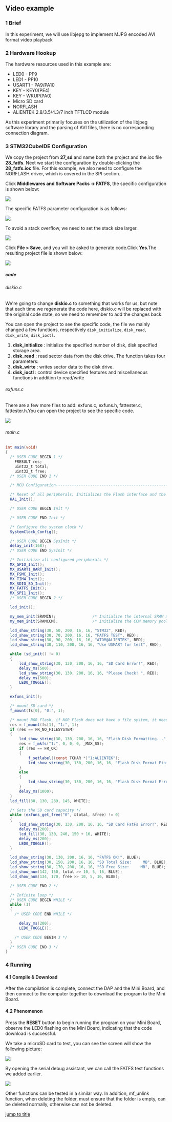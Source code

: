 ## Video example<a name="brief"></a>


### 1 Brief
In this experiment, we will use libjepg to implement MJPG encoded AVI format video playback
### 2 Hardware Hookup
The hardware resources used in this example are:
+ LED0 - PF9
+ LED1 - PF10
+ USART1 - PA9/PA10
+ KEY - KEY0(PE4)
+ KEY - WKUP(PA0)    
+ Micro SD card
+ NORFLASH
+ ALIENTEK  2.8/3.5/4.3/7 inch TFTLCD module

As this experiment primarily focuses on the utilization of the libjpeg software library and the parsing of AVI files, there is no corresponding connection diagram.

### 3 STM32CubeIDE Configuration

We copy the project from **27_sd** and name both the project and the.ioc file **28_fatfs**. Next we start the configuration by double-clicking the **28_fatfs.ioc** file. For this example, we also need to configure the NORFLASH driver, which is covered in the SPI section.

Click **Middlewares and Software Packs -> FATFS**, the specific configuration is shown below:

<img src="../../1_docs/3_figures/28_fatfs/01_config.png">

The specific FATFS parameter configuration is as follows:

<img src="../../1_docs/3_figures/28_fatfs/02_config.png">

To avoid a stack overflow, we need to set the stack size larger.

<img src="../../1_docs/3_figures/28_fatfs/03_heap.png">

Click **File > Save**, and you will be asked to generate code.Click **Yes**.The resulting project file is shown below:

<img src="../../1_docs/3_figures/28_fatfs/04_file.png">


##### code

###### diskio.c

We're going to change **diskio.c** to something that works for us, but note that each time we regenerate the code here, diskio.c will be replaced with the original code state, so we need to remember to add the changes back.

You can open the project to see the specific code, the file we mainly changed a few functions, respectively ``disk_initialize``,  ``disk_read``, ``disk_write``, ``disk_ioctl``.

1) **disk_initialize** : initialize the specified number of disk, disk specified storage area. 
2) **disk_read** : read sector data from the disk drive. The function takes four parameters:
3) **disk_wirte** : writes sector data to the disk drive.
4) **disk_ioctl** : control device specified features and miscellaneous functions in addition to read/write

###### exfuns.c
There are a few more files to add: exfuns.c, exfuns.h, fattester.c, fattester.h.You can open the project to see the specific code.

<img src="../../1_docs/3_figures/25_fatfs/05_exfuns.png">

###### main.c
```c#
int main(void)
{
  /* USER CODE BEGIN 1 */
    FRESULT res;
    uint32_t total;
    uint32_t free;
  /* USER CODE END 1 */

  /* MCU Configuration--------------------------------------------------------*/

  /* Reset of all peripherals, Initializes the Flash interface and the Systick. */
  HAL_Init();

  /* USER CODE BEGIN Init */

  /* USER CODE END Init */

  /* Configure the system clock */
  SystemClock_Config();

  /* USER CODE BEGIN SysInit */
  delay_init(168);
  /* USER CODE END SysInit */

  /* Initialize all configured peripherals */
  MX_GPIO_Init();
  MX_USART1_UART_Init();
  MX_FSMC_Init();
  MX_TIM4_Init();
  MX_SDIO_SD_Init();
  MX_FATFS_Init();
  MX_SPI1_Init();
  /* USER CODE BEGIN 2 */

  lcd_init();

  my_mem_init(SRAMIN);                /* Initialize the internal SRAM memory pool */
  my_mem_init(SRAMCCM);               /* Initialize the CCM memory pool */

  lcd_show_string(30, 50, 200, 16, 16, "STM32", RED);
  lcd_show_string(30, 70, 200, 16, 16, "FATFS TEST", RED);
  lcd_show_string(30, 90, 200, 16, 16, "ATOM@ALIENTEK", RED);
  lcd_show_string(30, 110, 200, 16, 16, "Use USMART for test", RED);

  while (sd_init() != 0)
  {
      lcd_show_string(30, 130, 200, 16, 16, "SD Card Error!", RED);
      delay_ms(500);
      lcd_show_string(30, 130, 200, 16, 16, "Please Check! ", RED);
      delay_ms(500);
      LED0_TOGGLE();
  }

  exfuns_init();

  /* mount SD card */
  f_mount(fs[0], "0:", 1);

  /* mount NOR Flash, if NOR Flash does not have a file system, it needs to be formatted */
  res = f_mount(fs[1], "1:", 1);
  if (res == FR_NO_FILESYSTEM)
  {
      lcd_show_string(30, 130, 200, 16, 16, "Flash Disk Formatting...", RED);
      res = f_mkfs("1:", 0, 0, 0, _MAX_SS);
      if (res == FR_OK)
      {
          f_setlabel((const TCHAR *)"1:ALIENTEK");
          lcd_show_string(30, 130, 200, 16, 16, "Flash Disk Format Finish", RED);
      }
      else
      {
          lcd_show_string(30, 130, 200, 16, 16, "Flash Disk Format Error ", RED);
      }
      delay_ms(1000);
  }
  lcd_fill(30, 130, 239, 145, WHITE);

  /* Gets the SD card capacity */
  while (exfuns_get_free("0", &total, &free) != 0)
  {
      lcd_show_string(30, 130, 200, 16, 16, "SD Card FatFs Error!", RED);
      delay_ms(200);
      lcd_fill(30, 130, 240, 150 + 16, WHITE);
      delay_ms(200);
      LED0_TOGGLE();
  }

  lcd_show_string(30, 130, 200, 16, 16, "FATFS OK!", BLUE);
  lcd_show_string(30, 150, 200, 16, 16, "SD Total Size:     MB", BLUE);
  lcd_show_string(30, 170, 200, 16, 16, "SD Free Size:     MB", BLUE);
  lcd_show_num(142, 150, total >> 10, 5, 16, BLUE);
  lcd_show_num(134, 170, free >> 10, 5, 16, BLUE);

  /* USER CODE END 2 */

  /* Infinite loop */
  /* USER CODE BEGIN WHILE */
  while (1)
  {
    /* USER CODE END WHILE */

      delay_ms(200);
      LED0_TOGGLE();

    /* USER CODE BEGIN 3 */
  }
  /* USER CODE END 3 */
}
```


### 4 Running
#### 4.1 Compile & Download
After the compilation is complete, connect the DAP and the Mini Board, and then connect to the computer together to download the program to the Mini Board.
#### 4.2 Phenomenon
Press the **RESET** button to begin running the program on your Mini Board, observe the LED0 flashing on the Mini Board, indicating that the code download is successful. 

We take a microSD card to test, you can see the screen will show the following picture:

<img src="../../1_docs/3_figures/28_fatfs/06_lcd.png">

By opening the serial debug assistant, we can call the FATFS test functions we added earlier.

<img src="../../1_docs/3_figures/28_fatfs/07_lcd.png">

Other functions can be tested in a similar way. In addition, mf_unlink function, when deleting the folder, must ensure that the folder is empty, can be deleted normally, otherwise can not be deleted.

[jump to title](#brief)
